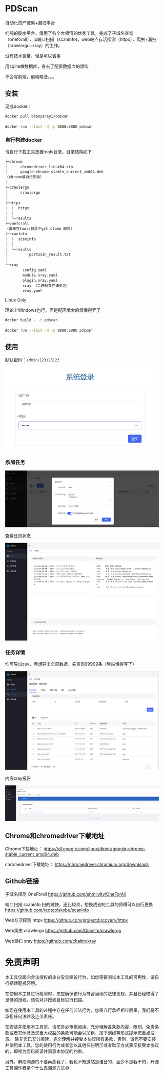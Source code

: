 # PDScan

自动化资产搜集+漏扫平台

纯纯的胶水平台，借用了各个大师傅的优秀工具，完成了子域名查询（oneforall），ip端口扫描（scaninfo)，web站点存活探测（httpx），爬虫+漏扫（crawlergo+xray）的工作。

没有技术含量，但是可以省事

用sqlite做数据库，省去了配置数据库的烦恼

不会写前端，前端略丑。。。

## 安装

现成docker：

```bash
docker pull bronyarayi/pdscan

docker run --init -d -p 8888:8888 pdscan
```

### 自行构建docker

请自行下载工具放置tools目录，目录结构如下：

```bash
├─chrome
│      chromedriver_linux64.zip
│      google-chrome-stable_current_amd64.deb
（chrome请自行安装）
│
├─crawlergo
│      crawlergo
│
├─httpx
│  │  httpx
│  │
│  └─results
├─oneforall
（直接在tools目录下git clone 即可）
├─scaninfo
│  │  scaninfo
│  │
│  └─results
│          portscan_result.txt
│
└─xray
        config.yaml
        module.xray.yaml
        plugin.xray.yaml
        xray （二进制文件请更名）
        xray.yaml
```

Linux Only

理论上Windows也行，但是配环境太麻烦懒得弄了

```bash
docker build . -t pdscan

docker run --init -d -p 8888:8888 pdscan
```



## 使用

默认密码：`admin/123123123`

![image-20221223122118115](.assets/.README.assets/image-20221223122118115.png)


### 添加任务

![image-20221223122156036](.assets/.README.assets/image-20221223122156036.png)

查看任务状态

![image-20221223122227998](.assets/.README.assets/image-20221223122227998.png)

### 任务详情

均可导出csv，若想导出全部数据，先查询99999条（后端懒得写了）

![image-20221223122948608](.assets/.README.assets/image-20221223122948608.png)



内嵌xray报告

![image-20221223145710029](.assets/.README.assets/image-20221223145710029.png)



## Chrome和chromedriver下载地址

Chrome下载地址：
https://dl.google.com/linux/direct/google-chrome-stable_current_amd64.deb

chromedriver下载地址：
https://chromedriver.chromium.org/downloads



## Github链接

子域名探测 OneForall
https://github.com/shmilylty/OneForAll

端口扫描 scaninfo
扫的贼快，还比较准，想换成别的工具的师傅可以自行更换
https://github.com/redtoolskobe/scaninfo

Web存活探测 httpx
https://github.com/projectdiscovery/httpx

Web爬虫 crawlergo
https://github.com/Qianlitp/crawlergo

Web漏扫 xray
https://github.com/chaitin/xray


# 免责声明

本工具仅面向合法授权的企业安全建设行为，如您需要测试本工具的可用性，请自行搭建靶机环境。

在使用本工具进行检测时，您应确保该行为符合当地的法律法规，并且已经取得了足够的授权。请勿对非授权目标进行扫描。

如您在使用本工具的过程中存在任何非法行为，您需自行承担相应后果，我们将不承担任何法律及连带责任。

在安装并使用本工具前，请您务必审慎阅读、充分理解各条款内容，限制、免责条款或者其他涉及您重大权益的条款可能会以加粗、加下划线等形式提示您重点注意。 除非您已充分阅读、完全理解并接受本协议所有条款，否则，请您不要安装并使用本工具。您的使用行为或者您以其他任何明示或者默示方式表示接受本协议的，即视为您已阅读并同意本协议的约束。

另外，麻烦溯源的不要再溯我了，我也不知道站是谁日的，至少不是我干的，开源工具溯作者是个什么鬼溯源方法😅
